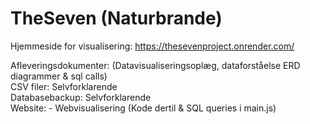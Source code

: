 # TheSeven (Naturbrande)

Hjemmeside for visualisering: https://thesevenproject.onrender.com/<br>

Afleveringsdokumenter: (Datavisualiseringsoplæg, dataforståelse ERD diagrammer & sql calls)<br>
CSV filer: Selvforklarende<br>
Databasebackup: Selvforklarende<br>
Website: - Webvisualisering (Kode dertil & SQL queries i main.js)<br>
